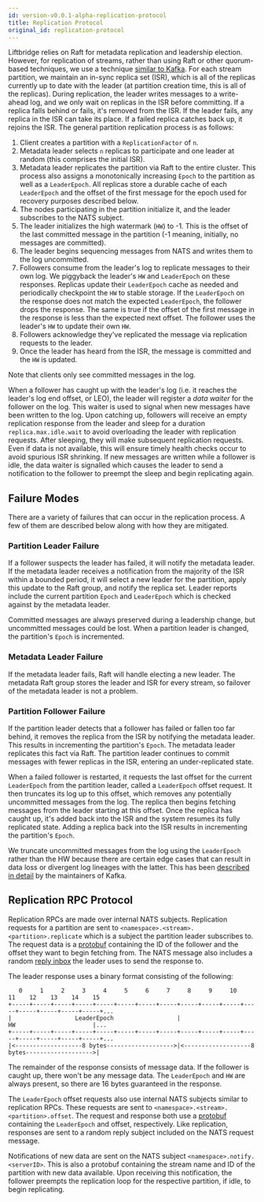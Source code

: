 ```yaml
---
id: version-v0.0.1-alpha-replication-protocol
title: Replication Protocol
original_id: replication-protocol
---
```


Liftbridge relies on Raft for metadata replication and leadership election.
However, for replication of streams, rather than using Raft or other
quorum-based techniques, we use a technique [similar to
Kafka](https://www.confluent.io/blog/hands-free-kafka-replication-a-lesson-in-operational-simplicity/).
For each stream partition, we maintain an in-sync replica set (ISR), which is all
of the replicas currently up to date with the leader (at partition creation time,
this is all of the replicas). During replication, the leader writes messages to a
write-ahead log, and we only wait on replicas in the ISR before committing. If
a replica falls behind or fails, it's removed from the ISR. If the leader
fails, any replica in the ISR can take its place. If a failed replica catches
back up, it rejoins the ISR. The general partition replication process is as
follows:

1. Client creates a partition with a `ReplicationFactor` of `n`.
1. Metadata leader selects `n` replicas to participate and one leader at random
   (this comprises the initial ISR).
1. Metadata leader replicates the partition via Raft to the entire cluster. This
   process also assigns a monotonically increasing `Epoch` to the partition as
   well as a `LeaderEpoch`. All replicas store a durable cache of each
   `LeaderEpoch` and the offset of the first message for the epoch used for
   recovery purposes described below.
1. The nodes participating in the partition initialize it, and the leader
   subscribes to the NATS subject.
1. The leader initializes the high watermark (`HW`) to -1. This is the offset of
   the last committed message in the partition (-1 meaning, initially, no
   messages are committed).
1. The leader begins sequencing messages from NATS and writes them to the log
   uncommitted.
1. Followers consume from the leader's log to replicate messages to their own
   log. We piggyback the leader's `HW` and `LeaderEpoch` on these responses.
   Replicas update their `LeaderEpoch` cache as needed and periodically
   checkpoint the `HW` to stable storage. If the `LeaderEpoch` on the response
   does not match the expected `LeaderEpoch`, the follower drops the response.
   The same is true if the offset of the first message in the response is less
   than the expected next offset. The follower uses the leader's `HW` to update
   their own `HW`.
1. Followers acknowledge they've replicated the message via replication
   requests to the leader.
1. Once the leader has heard from the ISR, the message is committed and the
   `HW` is updated.

Note that clients only see committed messages in the log.

When a follower has caught up with the leader's log (i.e. it reaches the
leader's log end offset, or LEO), the leader will register a _data waiter_ for
the follower on the log. This waiter is used to signal when new messages have
been written to the log. Upon catching up, followers will receive an empty
replication response from the leader and sleep for a duration
`replica.max.idle.wait` to avoid overloading the leader with replication
requests. After sleeping, they will make subsequent replication requests. Even
if data is not available, this will ensure timely health checks occur to avoid
spurious ISR shrinking. If new messages are written while a follower is idle,
the data waiter is signalled which causes the leader to send a notification to
the follower to preempt the sleep and begin replicating again.

## Failure Modes

There are a variety of failures that can occur in the replication process. A
few of them are described below along with how they are mitigated.

### Partition Leader Failure

If a follower suspects the leader has failed, it will notify the metadata
leader. If the metadata leader receives a notification from the majority of the
ISR within a bounded period, it will select a new leader for the partition, apply
this update to the Raft group, and notify the replica set. Leader reports
include the current partition `Epoch` and `LeaderEpoch` which is checked against
by the metadata leader.

Committed messages are always preserved during a leadership change, but
uncommitted messages could be lost. When a partition leader is changed, the
partition's `Epoch` is incremented.

### Metadata Leader Failure

If the metadata leader fails, Raft will handle electing a new leader. The
metadata Raft group stores the leader and ISR for every stream, so failover of
the metadata leader is not a problem.

### Partition Follower Failure

If the partition leader detects that a follower has failed or fallen too far
behind, it removes the replica from the ISR by notifying the metadata leader.
This results in incrementing the partition's `Epoch`. The metadata leader
replicates this fact via Raft. The partition leader continues to commit messages
with fewer replicas in the ISR, entering an under-replicated state.

When a failed follower is restarted, it requests the last offset for the
current `LeaderEpoch` from the partition leader, called a `LeaderEpoch` offset
request. It then truncates its log up to this offset, which removes any
potentially uncommitted messages from the log.  The replica then begins
fetching messages from the leader starting at this offset. Once the replica has
caught up, it's added back into the ISR and the system resumes its fully
replicated state. Adding a replica back into the ISR results in incrementing
the partition's `Epoch`.

We truncate uncommitted messages from the log using the `LeaderEpoch` rather
than the HW because there are certain edge cases that can result in data loss
or divergent log lineages with the latter. This has been [described in
detail](https://cwiki.apache.org/confluence/display/KAFKA/KIP-101+-+Alter+Replication+Protocol+to+use+Leader+Epoch+rather+than+High+Watermark+for+Truncation)
by the maintainers of Kafka.

## Replication RPC Protocol

Replication RPCs are made over internal NATS subjects. Replication requests for
a partition are sent to `<namespace>.<stream>.<partition>.replicate` which is a
subject the partition leader subscribes to. The request data is a
[protobuf](https://github.com/liftbridge-io/liftbridge/blob/8bee0478da97711dc2a8e1fdae8b2d2e3086c756/server/proto/internal.proto#L87-L90)
containing the ID of the follower and the offset they want to begin fetching
from. The NATS message also includes a random [reply
inbox](https://nats-io.github.io/docs/developer/sending/replyto.html) the
leader uses to send the response to.

The leader response uses a binary format consisting of the following:

```
   0     1     2     3     4     5     6     7     8     9     10    11    12    13    14    15
+-----+-----+-----+-----+-----+-----+-----+-----+-----+-----+-----+-----+-----+-----+-----+-----+...
|                  LeaderEpoch                  |                       HW                      |...
+-----+-----+-----+-----+-----+-----+-----+-----+-----+-----+-----+-----+-----+-----+-----+-----+...
|<-------------------8 bytes------------------->|<-------------------8 bytes------------------->|
```

The remainder of the response consists of message data. If the follower is
caught up, there won't be any message data. The `LeaderEpoch` and `HW` are
always present, so there are 16 bytes guaranteed in the response.

The `LeaderEpoch` offset requests also use internal NATS subjects similar to
replication RPCs. These requests are sent to
`<namespace>.<stream>.<partition>.offset`. The request and response both use a
[protobuf](https://github.com/liftbridge-io/liftbridge/blob/8bee0478da97711dc2a8e1fdae8b2d2e3086c756/server/proto/internal.proto#L92-L98)
containing the `LeaderEpoch` and offset, respectively. Like replication,
responses are sent to a random reply subject included on the NATS request
message.

Notifications of new data are sent on the NATS subject
`<namespace>.notify.<serverID>`. This is also a protobuf containing the stream
name and ID of the partition with new data available. Upon receiving this
notification, the follower preempts the replication loop for the respective
partition, if idle, to begin replicating.
